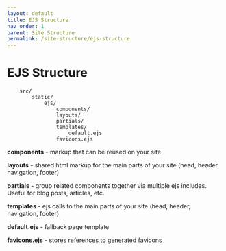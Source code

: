 ```yaml
---
layout: default
title: EJS Structure
nav_order: 1
parent: Site Structure
permalink: /site-structure/ejs-structure
---
```


# EJS Structure

        src/
            static/
                ejs/
                    components/
                    layouts/
                    partials/
                    templates/
                        default.ejs
                    favicons.ejs

**components** - markup that can be reused on your site

**layouts** - shared html markup for the main parts of your site (head, header, navigation, footer)

**partials** - group related components together via multiple ejs includes. Useful for blog posts, articles, etc.

**templates** - ejs calls to the main parts of your site (head, header, navigation, footer)

**default.ejs** - fallback page template

**favicons.ejs** - stores references to generated favicons

            
            
